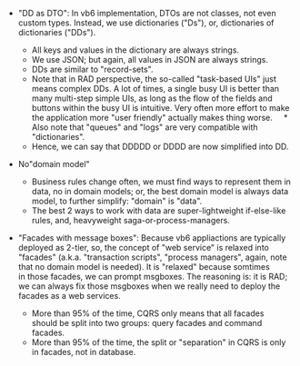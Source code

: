 
- "DD as DTO": In vb6 implementation, DTOs are not classes, not even custom types. Instead, we use dictionaries ("Ds"), or, dictionaries of dictionaries ("DDs").       

    * All keys and values in the dictionary are always strings.     
    * We use JSON; but again, all values in JSON are always strings.        
    * DDs are similar to "record-sets".
    * Note that in RAD perspective, the so-called "task-based UIs" just means complex DDs. A lot of times, a single busy UI is better than many multi-step simple UIs, as long as the flow of the fields and buttons within the busy UI is intuitive. Very often more effort to make the application more "user friendly" actually makes thing worse.      
    * Also note that "queues" and "logs" are very compatible with "dictionaries". 
    * Hence, we can say that DDDDD or DDDD are now simplified into DD.
   
- No"domain model"
    * Business rules change often, we must find ways to represent them in data, no in domain models; or, the best domain model is always data model, to further simplify: "domain" is "data". 
    * The best 2 ways to work with data are super-lightweight if-else-like rules, and, heavyweight saga-or-process-managers.
              
- "Facades with message boxes": Because vb6 appliactions are typically deployed as 2-tier, so, the concept of "web service" is relaxed into "facades" (a.k.a. "transaction scripts", "process managers", again, note that no domain model is needed). It is "relaxed" because somtimes in those facades, we can prompt msgboxes. The reasoning is: it is RAD; we can always fix those msgboxes when we really need to deploy the facades as a web services.
    * More than 95% of the time, CQRS only means that all facades should be split into two groups: query facades and command facades.     
    * More than 95% of the time, the split or "separation" in CQRS is only in facades, not in database.  
    
